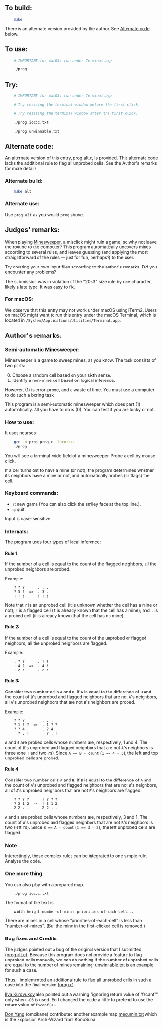 ## To build:

```sh
    make
```

There is an alternate version provided by the author. See [Alternate
code](#alternate-code) below.


## To use:

```sh
    # IMPORTANT for macOS: run under Terminal.app

    ./prog
```


## Try:

```sh
    # IMPORTANT for macOS: run under Terminal.app

    # Try resizing the terminal window before the first click.

    # Try resizing the terminal window after the first click.

    ./prog ioccc.txt

    ./prog unwinnable.txt
```


## Alternate code:

An alternate version of this entry, [prog.alt.c](prog.alt.c), is provided.  This
alternate code lacks the additional rule to flag all unprobed cells.  See the
Author's remarks for more details.


### Alternate build:

```sh
    make alt
```


### Alternate use:

Use `prog.alt` as you would `prog` above.


## Judges' remarks:

When playing
[Minesweeper](https://en.wikipedia.org/wiki/Minesweeper_(video_game)), a
misclick might ruin a game, so why not leave the routine to the computer?  This
program automatically uncovers mines according to several rules, and leaves
guessing (and applying the most straightforward of the rules -- just for fun,
perhaps?) to the user.

Try creating your own input files according to the author's remarks. Did you
encounter any problems?

The submission was in violation of the "2053" size rule by one character, likely
a late typo. It was easy to fix.


### For macOS:

We observe that this entry may not work under macOS using iTerm2.
Users on macOS might want to run this entry under the macOS Terminal,
which is located in `/System/Applications/Utilities/Terminal.app`.


## Author's remarks:

### Semi-automatic Minesweeper:

Minesweeper is a game to sweep mines, as you know.  The task consists of two parts:

0. Choose a random cell based on your sixth sense.
1. Identify a non-mine cell based on logical inference.

However, (1) is error-prone, and a waste of time.  You must use a computer to do
such a boring task!

This program is a semi-automatic minesweeper which does part (1) automatically.
All you have to do is (0).  You can test if you are lucky or not.


### How to use:

It uses ncurses:

```sh
    gcc -o prog prog.c -lncurses
    ./prog
```

You will see a terminal-wide field of a minesweeper.  Probe a cell by mouse
click.

If a cell turns out to have a mine (or not), the program determines whether its
neighbors have a mine or not, and automatically probes (or flags) the cell.


### Keyboard commands:

* `r`: new game (You can also click the smiley face at the top line.).
* `q`: quit.

Input is case-sensitive.


### Internals:

The program uses four types of local inference:


#### Rule 1:

If the number of a cell is equal to the count of the flagged neighbors, all the
unprobed neighbors are probed.

Example:

```
    ? ? ?      . . .
    ? 3 ?  =>  . 3 .
    ! ! !      ! ! !
```

Note that `?` is an unprobed cell (it is unknown whether the cell has a mine or
not); `!` is a flagged cell (it is already known that the cell has a mine); and
`.` is a probed cell (it is already known that the cell has no mine).


#### Rule 2:

If the number of a cell is equal to the count of the unprobed or flagged
neighbors, all the unprobed neighbors are flagged.

Example:

```
    . ? ?      . ! !
    . 4 ?  =>  . 4 !
    . 2 !      . 2 !
```

#### Rule 3:

Consider two number cells `A` and `B`. If `A` is equal to the difference of `B`
and the count of `B`'s unprobed and flagged neighbors that are not `A`'s
neighbors, all `A`'s unprobed neighbors that are not `B`'s neighbors are probed.

Example:

```
    ? ? ?        . . .
    ? 1 ? ?  =>  . 1 ? ?
    ? ? 4 .      . ? 4 .
      ? . !        ? . !
```

`A` and `B` are probed cells whose numbers are, respectively, 1 and 4.  The
count of `B`'s unprobed and flagged neighbors that are not `A`'s neighbors is
three (one `!` and two `?`s).  Since `A == B - count` (`1 == 4 - 3`), the left
and top unprobed cells are probed.


#### Rule 4

Consider two number cells `A` and `B`.  If `B` is equal to the difference of `A`
and the count of `A`'s unprobed and flagged neighbors that are not `B`'s
neighbors, all of `A`'s unprobed neighbors that are not `B`'s neighbors are
flagged.

```
    ? ? ? ?      ! ? ? ?
    ? 3 1 2  =>  ! 3 1 2
	2 2 . .      2 2 . .
```

`A` and `B` are probed cells whose numbers are, respectively, 3 and 1.  The
count of `A`'s unprobed and flagged neighbors that are not `B`'s neighbors is
two (left `?`s).  Since `B == A - count` (`1 == 3 - 2`), the left unprobed cells
are flagged.


### Note

Interestingly, these complex rules can be integrated to one simple rule.
Analyze the code.


### One more thing

You can also play with a prepared map.

```sh
    ./prog ioccc.txt
```

The format of the text is:

```
    width height number-of-mines priorities-of-each-cell...
```

There are mines in a cell whose "priorities-of-each-cell" is less than
"number-of-mines".  (But the mine in the first-clicked cell is removed.)


### Bug fixes and Credits

The judges pointed out a bug of the original version that I submitted
([prog.alt.c](prog.alt.c)).  Because this program does not provide a feature to
flag unprobed cells manually, we can do nothing if the number of unprobed cells
are equal to the number of mines remaining; [unwinnable.txt](unwinnable.txt) is
an example for such a case.

Thus, I implemented an additional rule to flag all unprobed cells in such a case
into the final version ([prog.c](prog.c)).

[Ilya Kurdyukov](../../authors.html#Ilya_Kurdyukov) also pointed out a warning
"ignoring return value of 'fscanf'" only when `-O3` is used.  So I changed the
code a little to pretend to use the return value of `fscanf(3)`.

[Don Yang](../../authors.html#Don_Yang) (omoikane) contributed another example map
[megumin.txt](megumin.txt) which is the Explosion Arch-Wizard from KonoSuba.

<!--

    Copyright © 1984-2024 by Landon Curt Noll. All Rights Reserved.

    You are free to share and adapt this file under the terms of this license:

	Creative Commons Attribution-ShareAlike 4.0 International (CC BY-SA 4.0)

    For more information, see:

	https://creativecommons.org/licenses/by-sa/4.0/

-->
